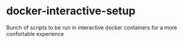 # docker-interactive-setup
Bunch of scripts to be run in interactive docker containers for a more confortable experience  
